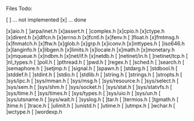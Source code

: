 Files Todo:

[ ] ... not implemented
[x] ... done

[x]aio.h
[ ]arpa/inet.h
[x]assert.h
[ ]complex.h
[x]cpio.h
[x]ctype.h
[x]dirent.h
[x]dlfcn.h
[x]errno.h
[x]fcntl.h
[x]fenv.h
[ ]float.h
[x]fmtmsg.h
[x]fnmatch.h
[x]ftw.h
[x]glob.h
[x]grp.h
[x]iconv.h
[x]inttypes.h
[ ]iso646.h
[x]langinfo.h
[x]libgen.h
[x]limits.h
[x]locale.h
[x]math.h
[x]monetary.h
[x]mqueue.h
[x]ndbm.h
[x]net/if.h
[x]netdb.h
[ ]netinet/in.h
[ ]netinet/tcp.h
[ ]nl_types.h
[ ]poll.h
[ ]pthread.h
[ ]pwd.h
[ ]regex.h
[ ]sched.h
[ ]search.h
[ ]semaphore.h
[ ]setjmp.h
[ ]signal.h
[ ]spawn.h
[ ]stdarg.h
[ ]stdbool.h
[ ]stddef.h
[ ]stdint.h
[ ]stdio.h
[ ]stdlib.h
[ ]string.h
[ ]strings.h
[ ]stropts.h
[ ]sys/ipc.h
[ ]sys/mman.h
[ ]sys/msg.h
[ ]sys/resource.h
[ ]sys/select.h
[ ]sys/sem.h
[ ]sys/shm.h
[ ]sys/socket.h
[ ]sys/stat.h
[ ]sys/statvfs.h
[ ]sys/time.h
[ ]sys/times.h
[ ]sys/types.h
[ ]sys/uio.h
[ ]sys/un.h
[ ]sys/utsname.h
[ ]sys/wait.h
[ ]syslog.h
[ ]tar.h
[ ]termios.h
[ ]tgmath.h
[ ]time.h
[ ]trace.h
[ ]ulimit.h
[ ]unistd.h
[ ]utime.h
[ ]utmpx.h
[ ]wchar.h
[ ]wctype.h
[ ]wordexp.h
